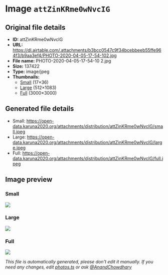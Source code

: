 # Image `attZinKRme0wNvcIG`

## Original file details

- **ID:** attZinKRme0wNvcIG
- **URL:** https://dl.airtable.com/.attachments/b3bcc0547c9f34bcebbeeb55ffe964f3/b9aa3ef4/PHOTO-2020-04-05-17-54-102.jpg
- **File name:** PHOTO-2020-04-05-17-54-10 2.jpg
- **Size:** 137422
- **Type:** image/jpeg
- **Thumbnails:**
  - [Small](https://dl.airtable.com/.attachmentThumbnails/45509fc8fae955be6b93687180eca2ee/a9d0991b) (17×36)
  - [Large](https://dl.airtable.com/.attachmentThumbnails/e006fc48dfd8476a985e78942485f21c/8bb3d435) (512×1083)
  - [Full](https://dl.airtable.com/.attachmentThumbnails/9fb920427687eb4941be9e1ac06d5361/71ae0b63) (3000×3000)

## Generated file details

- Small: https://open-data.karuna2020.org/attachments/distribution/attZinKRme0wNvcIG/small.jpeg
- Large: https://open-data.karuna2020.org/attachments/distribution/attZinKRme0wNvcIG/large.jpeg
- Full: https://open-data.karuna2020.org/attachments/distribution/attZinKRme0wNvcIG/full.jpeg

## Image preview

### Small

![](https://open-data.karuna2020.org/attachments/distribution/attZinKRme0wNvcIG/small.jpeg)

### Large

![](https://open-data.karuna2020.org/attachments/distribution/attZinKRme0wNvcIG/large.jpeg)

### Full

![](https://open-data.karuna2020.org/attachments/distribution/attZinKRme0wNvcIG/full.jpeg)

_This file is automatically generated, please don't edit it manually. If you need any changes, edit [photos.ts](/photos.ts) or ask [@AnandChowdhary](https://github.com/AnandChowdhary)_

